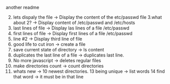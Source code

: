 another readme


2. lets dispaly the file -> Display the content of the etc/passwd file
3.what about 2? -> Display content of /etc/passwd and /etc/hosts
4. last lines of file -> Display las lines of a file /etc/passwd
5. first lines of file -> Display first lines of a file /etc/passwd
6. line #2 -> Display third line of file
7. good life to cut iron -> create a file
8. save current state of directory -> ls content
9. duplicates the last line of a file -> duplicates last line.
10. No more javascript -> deletes regular files
11. make directories count -> count directories   
12. whats new -> 10 newest directories.
13 being unique -> list words
14 find that word -> it must be in that line
